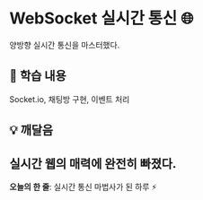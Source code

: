 # WebSocket 실시간 통신 🌐
양방향 실시간 통신을 마스터했다.
## 📝 학습 내용
Socket.io, 채팅방 구현, 이벤트 처리
## 💡 깨달음
실시간 웹의 매력에 완전히 빠졌다.
---
**오늘의 한 줄**: 실시간 통신 마법사가 된 하루 ⚡
